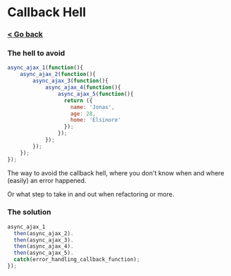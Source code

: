 # Callback Hell

### [< Go back](/)

### The hell to avoid

```javascript
async_ajax_1(function(){
    async_ajax_2(function(){
        async_ajax_3(function(){
            async_ajax_4(function(){
                async_ajax_5(function(){
                  return ({
                    name: 'Jonas',
                    age: 28,
                    home: 'Elsinore'
                  });
                });
            });
        });
    });
});
```



The way to avoid the callback hell, where you don't know when and where (easily) an error happened.

Or what step to take in and out when refactoring or more.

### The solution

```javascript
async_ajax_1
  then(async_ajax_2).
  then(async_ajax_3).
  then(async_ajax_4).
  then(async_ajax_5).
  catch(error_handling_callback_function);
});
```

